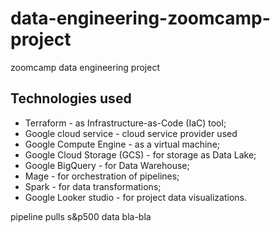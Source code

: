 # data-engineering-zoomcamp-project
zoomcamp data engineering project


## Technologies used
- Terraform - as Infrastructure-as-Code (IaC) tool; <br>
- Google cloud service - cloud service provider used
- Google Compute Engine - as a virtual machine; <br>
- Google Cloud Storage (GCS) - for storage as Data Lake; <br>
- Google BigQuery - for  Data Warehouse; <br>
- Mage - for orchestration of pipelines; <br>
- Spark - for data transformations; <br>
- Google Looker studio - for project data visualizations. <br>


pipeline pulls s&p500 data bla-bla
